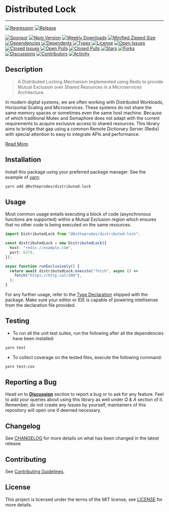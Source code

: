 # Distributed Lock

---

[![Regression](https://github.com/0xTheProDev/distributed-lock/actions/workflows/regression.yml/badge.svg?style=for-the-badge)](https://github.com/0xTheProDev/distributed-lock/actions/workflows/regression.yml)
[![Release](https://github.com/0xTheProDev/distributed-lock/actions/workflows/release.yml/badge.svg?style=for-the-badge)](https://github.com/0xTheProDev/distributed-lock/actions/workflows/release.yml)

[![Sponsor](https://img.shields.io/badge/sponsor-30363D?style=for-the-badge&logo=GitHub-Sponsors&logoColor=#white)](https://github.com/sponsors/0xTheProDev)
[![Npm Version](https://img.shields.io/npm/v/@0xtheprodev/distributed-lock?style=for-the-badge)](https://www.npmjs.com/package/@0xtheprodev/distributed-lock)
[![Weekly Downloads](https://img.shields.io/npm/dw/@0xtheprodev/distributed-lock?style=for-the-badge)](https://www.npmjs.com/package/@0xtheprodev/distributed-lock)
[![Minified Zipped Size](https://img.shields.io/bundlephobia/minzip/@0xtheprodev/distributed-lock?style=for-the-badge)](https://www.npmjs.com/package/@0xtheprodev/distributed-lock)
[![Dependencies](https://img.shields.io/librariesio/release/npm/@0xtheprodev/distributed-lock?style=for-the-badge)](https://www.npmjs.com/package/@0xtheprodev/distributed-lock)
[![Dependents](https://img.shields.io/librariesio/dependents/npm/@0xtheprodev/distributed-lock?style=for-the-badge)](https://www.npmjs.com/package/@0xtheprodev/distributed-lock)
[![Types](https://img.shields.io/npm/types/@0xtheprodev/distributed-lock?style=for-the-badge)](https://www.npmjs.com/package/@0xtheprodev/distributed-lock)
[![License](https://img.shields.io/github/license/0xTheProDev/distributed-lock?style=for-the-badge&label=licens)](https://github.com/0xTheProDev/distributed-lock/blob/main/LICENSE)
[![Open Issues](https://img.shields.io/github/issues-raw/0xTheProDev/distributed-lock?style=for-the-badge)](https://github.com/0xTheProDev/distributed-lock/issues)
[![Closed Issues](https://img.shields.io/github/issues-closed-raw/0xTheProDev/distributed-lock?style=for-the-badge)](https://github.com/0xTheProDev/distributed-lock/issues?q=is%3Aissue+is%3Aclosed)
[![Open Pulls](https://img.shields.io/github/issues-pr-raw/0xTheProDev/distributed-lock?style=for-the-badge)](https://github.com/0xTheProDev/distributed-lock/pulls)
[![Closed Pulls](https://img.shields.io/github/issues-pr-closed-raw/0xTheProDev/distributed-lock?style=for-the-badge)](https://github.com/0xTheProDev/distributed-lock/pulls?q=is%3Apr+is%3Aclosed)
[![Stars](https://img.shields.io/github/stars/0xTheProDev/distributed-lock?style=for-the-badge)](https://github.com/0xTheProDev/distributed-lock/stargazers)
[![Forks](https://img.shields.io/github/forks/0xTheProDev/distributed-lock?style=for-the-badge)](https://github.com/0xTheProDev/distributed-lock/network/members)
[![Discussions](https://img.shields.io/github/discussions/0xTheProDev/distributed-lock?style=for-the-badge)](https://github.com/0xTheProDev/distributed-lock/discussions)
[![Contributors](https://img.shields.io/github/contributors/0xTheProDev/distributed-lock?style=for-the-badge)](https://github.com/0xTheProDev/distributed-lock/graphs/contributors)
[![Activity](https://img.shields.io/github/last-commit/0xTheProDev/distributed-lock?style=for-the-badge&label=most%20recent%20activity)](https://github.com/0xTheProDev/distributed-lock/pulse)

## Description

> A Distributed Locking Mechanism implemented using Redis to provide Mutual Exclusion over Shared Resources in a Microservices Architecture.

In modern digital systems, we are often working with Distributed Workloads, Horizontal Scaling and Microservices. These systems do not share the same memory spaces or sometimes even the same host machine. Because of which traditional Mutex and Semaphore does not adapt with the current requirements to acquire exclusive access to shared resources. This library aims to bridge that gap using a common Remote Dictionary Server (Redis) with special attention to easy to integrate APIs and performance.

[Read More](https://martin.kleppmann.com/2016/02/08/how-to-do-distributed-locking.html).

## Installation

Install this package using your preferred package manager. See the example of [yarn](https://yarnpkg.com):

```sh
yarn add @0xtheprodev/distributed-lock
```

## Usage

Most common usage entails executing a block of code (asynchronous functions are supported) within a Mutual Exclusion region which ensures that no other code is being executed on the same resources.

```ts
import DistributedLock from "@0xtheprodev/distributed-lock";

const distributedLock = new DistributedLock({
  host: "redis://example.com",
  port: 6379,
});

async function runExclusively() {
  return await distributedLock.execute("fetch", async () =>
    fetch("https://http.cat/200"),
  );
}
```

For any further usage, refer to the [Type Declaration](https://www.typescriptlang.org/docs/handbook/declaration-files/introduction.html) shipped with the package. Make sure your editor or IDE is capable of powering intellisense from the declaration file provided.

## Testing

- To run all the unit test suites, run the following after all the dependencies have been installed:

```sh
yarn test
```

- To collect coverage on the tested files, execute the following command:

```sh
yarn test:cov
```

## Reporting a Bug

Head on to [**Discussion**](https://github.com/0xTheProDev/distributed-lock/discussions) section to report a bug or to ask for any feature. Feel to add your queries about using this library as well under _Q & A_ section of it. Remember, do not create any Issues by yourself, maintainers of this repository will open one if deemed necessary.

## Changelog

See [CHANGELOG](https://github.com/0xTheProDev/distributed-lock/blob/main/CHANGELOG.md) for more details on what has been changed in the latest release.

## Contributing

See [Contributing Guidelines](https://github.com/0xTheProDev/distributed-lock/blob/main/.github/CONTRIBUTING.md).

## License

This project is licensed under the terms of the MIT license, see [LICENSE](https://github.com/0xTheProDev/distributed-lock/blob/main/LICENSE) for more details.
